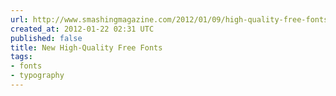 ```yaml
---
url: http://www.smashingmagazine.com/2012/01/09/high-quality-free-fonts-2012/
created_at: 2012-01-22 02:31 UTC
published: false
title: New High-Quality Free Fonts
tags:
- fonts
- typography
---
```



